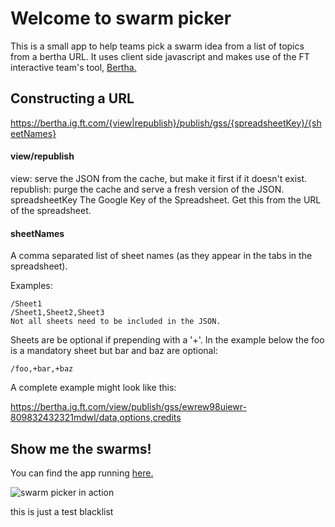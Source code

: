 # Welcome to swarm picker

This is a small app to help teams pick a swarm idea from a list of topics from a bertha URL. It uses client side javascript and makes use of the FT interactive team's tool, [Bertha.](https://github.com/ft-interactive/bertha)


## Constructing a URL 

https://bertha.ig.ft.com/{view|republish}/publish/gss/{spreadsheetKey}/{sheetNames}


#### view/republish 

view: serve the JSON from the cache, but make it first if it doesn't exist.
republish: purge the cache and serve a fresh version of the JSON.
spreadsheetKey The Google Key of the Spreadsheet. Get this from the URL of the spreadsheet.


#### sheetNames 

A comma separated list of sheet names (as they appear in the tabs in the spreadsheet). 

Examples:

```
/Sheet1
/Sheet1,Sheet2,Sheet3
Not all sheets need to be included in the JSON.
```

Sheets are be optional if prepending with a '+'. In the example below the foo is a mandatory sheet but bar and baz are optional:
```
/foo,+bar,+baz
```

A complete example might look like this:

https://bertha.ig.ft.com/view/publish/gss/ewrew98uiewr-809832432321mdwl/data,options,credits


## Show me the swarms!

You can find the app running [here.](https://mr-swarm-picker.herokuapp.com/)

![swarm picker in action](https://user-images.githubusercontent.com/16557524/72811028-b7febb00-3c56-11ea-8f9f-ee5d32a45557.png)


this is just a test blacklist
